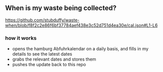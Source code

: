 ## When is my waste being collected?
  https://github.com/stubduffy/waste-when/blob/f8f2c2e86f6bf37784aef438e3c52d751d4ea30e/cal.json#L1-L6
  
  ### how it works
  - opens the hamburg Abfuhrkalendar on a daily basis, and fills in my details to see the latest dates
  - grabs the relevant dates and stores them
  - pushes the update back to this repo
  

